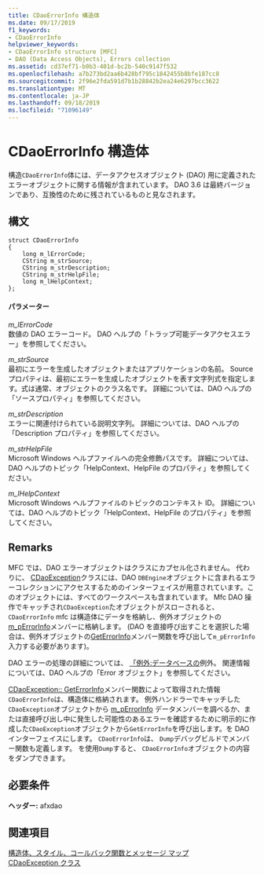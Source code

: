 ```yaml
---
title: CDaoErrorInfo 構造体
ms.date: 09/17/2019
f1_keywords:
- CDaoErrorInfo
helpviewer_keywords:
- CDaoErrorInfo structure [MFC]
- DAO (Data Access Objects), Errors collection
ms.assetid: cd37ef71-b0b3-401d-bc2b-540c9147f532
ms.openlocfilehash: a7b273bd2aa6b428bf795c1842455b8bfe187cc8
ms.sourcegitcommit: 2f96e2fda591d7b1b28842b2ea24e6297bcc3622
ms.translationtype: MT
ms.contentlocale: ja-JP
ms.lasthandoff: 09/18/2019
ms.locfileid: "71096149"
---
```

# <a name="cdaoerrorinfo-structure"></a>CDaoErrorInfo 構造体

構造`CDaoErrorInfo`体には、データアクセスオブジェクト (DAO) 用に定義されたエラーオブジェクトに関する情報が含まれています。
DAO 3.6 は最終バージョンであり、互換性のために残されているものと見なされます。


## <a name="syntax"></a>構文

```
struct CDaoErrorInfo
{
    long m_lErrorCode;
    CString m_strSource;
    CString m_strDescription;
    CString m_strHelpFile;
    long m_lHelpContext;
};
```

#### <a name="parameters"></a>パラメーター

*m_lErrorCode*<br/>
数値の DAO エラーコード。 DAO ヘルプの「トラップ可能データアクセスエラー」を参照してください。

*m_strSource*<br/>
最初にエラーを生成したオブジェクトまたはアプリケーションの名前。 Source プロパティは、最初にエラーを生成したオブジェクトを表す文字列式を指定します。式は通常、オブジェクトのクラス名です。 詳細については、DAO ヘルプの「ソースプロパティ」を参照してください。

*m_strDescription*<br/>
エラーに関連付けられている説明文字列。 詳細については、DAO ヘルプの「Description プロパティ」を参照してください。

*m_strHelpFile*<br/>
Microsoft Windows ヘルプファイルへの完全修飾パスです。 詳細については、DAO ヘルプのトピック「HelpContext、HelpFile のプロパティ」を参照してください。

*m_lHelpContext*<br/>
Microsoft Windows ヘルプファイルのトピックのコンテキスト ID。 詳細については、DAO ヘルプのトピック「HelpContext、HelpFile のプロパティ」を参照してください。

## <a name="remarks"></a>Remarks

MFC では、DAO エラーオブジェクトはクラスにカプセル化されません。 代わりに、 [CDaoException](../../mfc/reference/cdaoexception-class.md)クラスには、DAO `DBEngine`オブジェクトに含まれるエラーコレクションにアクセスするためのインターフェイスが用意されています。このオブジェクトには、すべてのワークスペースも含まれています。 Mfc DAO 操作でキャッチされ`CDaoException`たオブジェクトがスローされると、 `CDaoErrorInfo` mfc は構造体にデータを格納し、例外オブジェクトの[m_pErrorInfo](../../mfc/reference/cdaoexception-class.md#m_perrorinfo)メンバーに格納します。 (DAO を直接呼び出すことを選択した場合は、例外オブジェクトの[GetErrorInfo](../../mfc/reference/cdaoexception-class.md#geterrorinfo)メンバー関数を呼び出して`m_pErrorInfo`入力する必要があります)。

DAO エラーの処理の詳細については、 [「例外:データベースの](../../mfc/exceptions-database-exceptions.md)例外。 関連情報については、DAO ヘルプの「Error オブジェクト」を参照してください。

[CDaoException:: GetErrorInfo](../../mfc/reference/cdaoexception-class.md#geterrorinfo)メンバー関数によって取得された情報`CDaoErrorInfo`は、構造体に格納されます。 例外ハンドラーでキャッチした`CDaoException`オブジェクトから [m_pErrorInfo](../../mfc/reference/cdaoexception-class.md#m_perrorinfo) データメンバーを調べるか、または直接呼び出し中に発生した可能性のあるエラーを確認するために明示的に作成した`CDaoException`オブジェクトから`GetErrorInfo`を呼び出します。を DAO インターフェイスにします。 `CDaoErrorInfo`は、 `Dump`デバッグビルドでメンバー関数も定義します。 を使用`Dump`すると、 `CDaoErrorInfo`オブジェクトの内容をダンプできます。

## <a name="requirements"></a>必要条件

**ヘッダー:** afxdao

## <a name="see-also"></a>関連項目

[構造体、スタイル、コールバック関数とメッセージ マップ](../../mfc/reference/structures-styles-callbacks-and-message-maps.md)<br/>
[CDaoException クラス](../../mfc/reference/cdaoexception-class.md)
